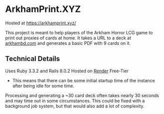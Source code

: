 # ArkhamPrint.XYZ
Hosted at https://arkhamprint.xyz/

This project is meant to help players of the Arkham Horror LCG game to print out proxies of cards at home.
It takes a URL to a deck at [arkhambd.com](https://arkhamdb.com/) and generates a basic PDF with 9 cards on it.


## Technical Details
Uses Ruby 3.3.2 and Rails 8.0.2
Hosted on [Render](https://render.com/) Free-Tier
- This means that there can be some initial startup time of the instance after being idle for some time. 

Processing and generating a ~30 card deck often takes nearly 30 seconds and may time out in some circumstances.
This could be fixed with a background job system, but that would also add a lot of complexity.

